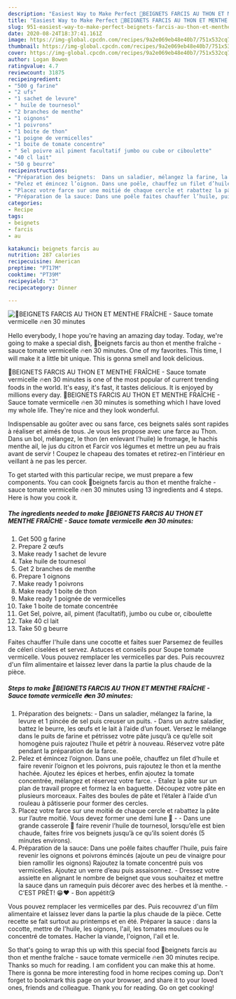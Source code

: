 ```yaml
---
description: "Easiest Way to Make Perfect 🥟BEIGNETS FARCIS AU THON ET MENTHE FRAÎCHE - Sauce tomate vermicelle 🔥en 30 minutes"
title: "Easiest Way to Make Perfect 🥟BEIGNETS FARCIS AU THON ET MENTHE FRAÎCHE - Sauce tomate vermicelle 🔥en 30 minutes"
slug: 951-easiest-way-to-make-perfect-beignets-farcis-au-thon-et-menthe-fraiche-sauce-tomate-vermicelle-en-30-minutes
date: 2020-08-24T18:37:41.161Z
image: https://img-global.cpcdn.com/recipes/9a2e069eb48e40b7/751x532cq70/🥟beignets-farcis-au-thon-et-menthe-fraiche-sauce-tomate-vermicelle-🔥en-30-minutes-photo-principale-de-la-recette.jpg
thumbnail: https://img-global.cpcdn.com/recipes/9a2e069eb48e40b7/751x532cq70/🥟beignets-farcis-au-thon-et-menthe-fraiche-sauce-tomate-vermicelle-🔥en-30-minutes-photo-principale-de-la-recette.jpg
cover: https://img-global.cpcdn.com/recipes/9a2e069eb48e40b7/751x532cq70/🥟beignets-farcis-au-thon-et-menthe-fraiche-sauce-tomate-vermicelle-🔥en-30-minutes-photo-principale-de-la-recette.jpg
author: Logan Bowen
ratingvalue: 4.7
reviewcount: 31875
recipeingredient:
- "500 g farine"
- "2 ufs"
- "1 sachet de levure"
- " huile de tournesol"
- "2 branches de menthe"
- "1 oignons"
- "1 poivrons"
- "1 boite de thon"
- "1 poigne de vermicelles"
- "1 boite de tomate concentre"
- " Sel poivre ail piment facultatif jumbo ou cube or ciboulette"
- "40 cl lait"
- "50 g beurre"
recipeinstructions:
- "Préparation des beignets:  Dans un saladier, mélangez la farine, la levure et 1 pincée de sel puis creuser un puits.  Dans un autre saladier, battez le beurre, les œufs et le lait à l’aide d’un fouet. Versez le mélange dans le puits de farine et pétrissez votre pâte jusqu’à ce qu’elle soit homogène puis rajoutez l’huile et pétrir à nouveau. Réservez votre pâte pendant la préparation de la farce."
- "Pelez et émincez l’oignon. Dans une poêle, chauffez un filet d’huile et faire revenir l’oignon et les poivrons, puis rajoutez le thon et la menthe hachée. Ajoutez les épices et herbes, enfin ajoutez la tomate concentrée, mélangez et réservez votre farce.  Etalez la pâte sur un plan de travail propre et formez la en baguette. Découpez votre pâte en plusieurs morceaux. Faites des boules de pâte et l’étaler à l’aide d’un rouleau à pâtisserie pour former des cercles."
- "Placez votre farce sur une moitié de chaque cercle et rabattez la pâte sur l’autre moitié. Vous devez former une demi lune 🥟  Dans une grande casserole 🥘 faire revenir l’huile de tournesol, lorsqu’elle est bien chaude, faites frire vos beignets jusqu’à ce qu’ils soient dorés (5 minutes environs)."
- "Préparation de la sauce: Dans une poêle faites chauffer l’huile, puis faire revenir les oignons et poivrons émincés (ajoute un peu de vinaigre pour bien ramollir les oignons) Rajoutez la tomate concentré puis vos vermicelles. Ajoutez un verre d’eau puis assaisonnez.  Dressez votre assiette en alignant le nombre de beignet que vous souhaitez et mettre la sauce dans un ramequin puis décorer avec des herbes et là menthe.  C’EST PRÊT! 😁❤️ Bon appétit😘"
categories:
- Recipe
tags:
- beignets
- farcis
- au

katakunci: beignets farcis au 
nutrition: 287 calories
recipecuisine: American
preptime: "PT17M"
cooktime: "PT39M"
recipeyield: "3"
recipecategory: Dinner

---
```



![🥟BEIGNETS FARCIS AU THON ET MENTHE FRAÎCHE - Sauce tomate vermicelle 🔥en 30 minutes](https://img-global.cpcdn.com/recipes/9a2e069eb48e40b7/751x532cq70/🥟beignets-farcis-au-thon-et-menthe-fraiche-sauce-tomate-vermicelle-🔥en-30-minutes-photo-principale-de-la-recette.jpg)

Hello everybody, I hope you're having an amazing day today. Today, we're going to make a special dish, 🥟beignets farcis au thon et menthe fraîche - sauce tomate vermicelle 🔥en 30 minutes. One of my favorites. This time, I will make it a little bit unique. This is gonna smell and look delicious.

🥟BEIGNETS FARCIS AU THON ET MENTHE FRAÎCHE - Sauce tomate vermicelle 🔥en 30 minutes is one of the most popular of current trending foods in the world. It's easy, it's fast, it tastes delicious. It is enjoyed by millions every day. 🥟BEIGNETS FARCIS AU THON ET MENTHE FRAÎCHE - Sauce tomate vermicelle 🔥en 30 minutes is something which I have loved my whole life. They're nice and they look wonderful.

Indispensable au goûter avec ou sans farce, ces beignets salés sont rapides à réaliser et aimés de tous. Je vous les propose avec une farce au Thon. Dans un bol, mélangez, le thon (en enlevant l&#39;huile) le fromage, le hachis menthe ail, le jus du citron et Farcir vos légumes et mettre un peu au frais avant de servir ! Coupez le chapeau des tomates et retirez-en l&#39;intérieur en veillant à ne pas les percer.


To get started with this particular recipe, we must prepare a few components. You can cook 🥟beignets farcis au thon et menthe fraîche - sauce tomate vermicelle 🔥en 30 minutes using 13 ingredients and 4 steps. Here is how you cook it.

<!--inarticleads1-->

##### The ingredients needed to make 🥟BEIGNETS FARCIS AU THON ET MENTHE FRAÎCHE - Sauce tomate vermicelle 🔥en 30 minutes:

1. Get 500 g farine
1. Prepare 2 œufs
1. Make ready 1 sachet de levure
1. Take  huile de tournesol
1. Get 2 branches de menthe
1. Prepare 1 oignons
1. Make ready 1 poivrons
1. Make ready 1 boite de thon
1. Make ready 1 poignée de vermicelles
1. Take 1 boite de tomate concentrée
1. Get  Sel, poivre, ail, piment (facultatif), jumbo ou cube or, ciboulette
1. Take 40 cl lait
1. Take 50 g beurre


Faites chauffer l&#39;huile dans une cocotte et faites suer Parsemez de feuilles de céleri ciselées et servez. Astuces et conseils pour Soupe tomate vermicelle. Vous pouvez remplacer les vermicelles par des. Puis recouvrez d&#39;un film alimentaire et laissez lever dans la partie la plus chaude de la pièce. 

<!--inarticleads2-->

##### Steps to make 🥟BEIGNETS FARCIS AU THON ET MENTHE FRAÎCHE - Sauce tomate vermicelle 🔥en 30 minutes:

1. Préparation des beignets:  - Dans un saladier, mélangez la farine, la levure et 1 pincée de sel puis creuser un puits.  - Dans un autre saladier, battez le beurre, les œufs et le lait à l’aide d’un fouet. Versez le mélange dans le puits de farine et pétrissez votre pâte jusqu’à ce qu’elle soit homogène puis rajoutez l’huile et pétrir à nouveau. Réservez votre pâte pendant la préparation de la farce.
1. Pelez et émincez l’oignon. Dans une poêle, chauffez un filet d’huile et faire revenir l’oignon et les poivrons, puis rajoutez le thon et la menthe hachée. Ajoutez les épices et herbes, enfin ajoutez la tomate concentrée, mélangez et réservez votre farce.  - Etalez la pâte sur un plan de travail propre et formez la en baguette. Découpez votre pâte en plusieurs morceaux. Faites des boules de pâte et l’étaler à l’aide d’un rouleau à pâtisserie pour former des cercles.
1. Placez votre farce sur une moitié de chaque cercle et rabattez la pâte sur l’autre moitié. Vous devez former une demi lune 🥟 -  - Dans une grande casserole 🥘 faire revenir l’huile de tournesol, lorsqu’elle est bien chaude, faites frire vos beignets jusqu’à ce qu’ils soient dorés (5 minutes environs).
1. Préparation de la sauce: Dans une poêle faites chauffer l’huile, puis faire revenir les oignons et poivrons émincés (ajoute un peu de vinaigre pour bien ramollir les oignons) Rajoutez la tomate concentré puis vos vermicelles. Ajoutez un verre d’eau puis assaisonnez.  - Dressez votre assiette en alignant le nombre de beignet que vous souhaitez et mettre la sauce dans un ramequin puis décorer avec des herbes et là menthe.  - C’EST PRÊT! 😁❤️ - Bon appétit😘


Vous pouvez remplacer les vermicelles par des. Puis recouvrez d&#39;un film alimentaire et laissez lever dans la partie la plus chaude de la pièce. Cette recette se fait surtout au printemps et en été. Préparer la sauce : dans la cocotte, mettre de l&#39;huile, les oignons, l&#39;ail, les tomates moulues ou le concentré de tomates. Hacher la viande, l&#39;oignon, l&#39;ail et le. 

So that's going to wrap this up with this special food 🥟beignets farcis au thon et menthe fraîche - sauce tomate vermicelle 🔥en 30 minutes recipe. Thanks so much for reading. I am confident you can make this at home. There is gonna be more interesting food in home recipes coming up. Don't forget to bookmark this page on your browser, and share it to your loved ones, friends and colleague. Thank you for reading. Go on get cooking!
